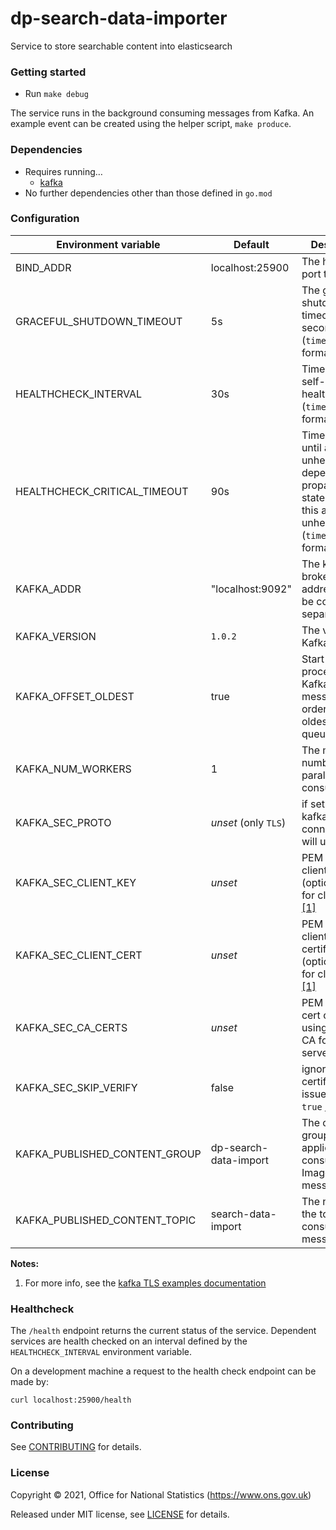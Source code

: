 dp-search-data-importer
================
Service to store searchable content into elasticsearch

### Getting started

* Run `make debug`

The service runs in the background consuming messages from Kafka.
An example event can be created using the helper script, `make produce`.

### Dependencies

* Requires running…
  * [kafka](https://github.com/ONSdigital/dp/blob/main/guides/INSTALLING.md#prerequisites)
* No further dependencies other than those defined in `go.mod`

### Configuration

| Environment variable          | Default                           | Description
| ----------------------------  | --------------------------------- | -----------
| BIND_ADDR                     | localhost:25900                   | The host and port to bind to
| GRACEFUL_SHUTDOWN_TIMEOUT     | 5s                                | The graceful shutdown timeout in seconds (`time.Duration` format)
| HEALTHCHECK_INTERVAL          | 30s                               | Time between self-healthchecks (`time.Duration` format)
| HEALTHCHECK_CRITICAL_TIMEOUT  | 90s                               | Time to wait until an unhealthy dependent propagates its state to make this app unhealthy (`time.Duration` format)
| KAFKA_ADDR                    | "localhost:9092"                  | The kafka broker addresses (can be comma separated)
| KAFKA_VERSION                 | `1.0.2`                           | The version of Kafka
| KAFKA_OFFSET_OLDEST           | true                              | Start processing Kafka messages in order from the oldest in the queue
| KAFKA_NUM_WORKERS             | 1                                 | The maximum number of parallel kafka consumers
| KAFKA_SEC_PROTO               | _unset_   (only `TLS`)            | if set to `TLS`, kafka connections will use TLS
| KAFKA_SEC_CLIENT_KEY          | _unset_                           | PEM [2] for the client key (optional, used for client auth) [[1]](#notes_1)
| KAFKA_SEC_CLIENT_CERT         | _unset_                           | PEM [2] for the client certificate (optional, used for client auth) [[1]](#notes_1)
| KAFKA_SEC_CA_CERTS            | _unset_                           | PEM [2] of CA cert chain if using private CA for the server cert [[1]](#notes_1)
| KAFKA_SEC_SKIP_VERIFY         | false                             | ignore server certificate issues if set to `true` [[1]](#notes_1)
| KAFKA_PUBLISHED_CONTENT_GROUP | dp-search-data-import             | The consumer group this application to consume ImageUploaded messages
| KAFKA_PUBLISHED_CONTENT_TOPIC | search-data-import                | The name of the topic to consume messages from

**Notes:**

1. <a name="notes_1">For more info, see the [kafka TLS examples documentation](https://github.com/ONSdigital/dp-kafka/tree/main/examples#tls)</a>

### Healthcheck

 The `/health` endpoint returns the current status of the service. Dependent services are health checked on an interval defined by the `HEALTHCHECK_INTERVAL` environment variable.

 On a development machine a request to the health check endpoint can be made by:

 `curl localhost:25900/health`

### Contributing

See [CONTRIBUTING](CONTRIBUTING.md) for details.

### License

Copyright © 2021, Office for National Statistics (https://www.ons.gov.uk)

Released under MIT license, see [LICENSE](LICENSE.md) for details.

